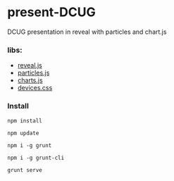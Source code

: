 # present-DCUG
DCUG presentation in reveal with particles and chart.js

### libs:
- [reveal.js](https://revealjs.com/#/)
- [particles.js](https://vincentgarreau.com/particles.js/)
- [charts.js](http://www.chartjs.org/)
- [devices.css](https://picturepan2.github.io/devices.css/)

### Install
```
npm install

npm update

npm i -g grunt

npm i -g grunt-cli

grunt serve
```